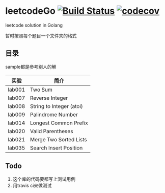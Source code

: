 # leetcodeGo [![Build Status](https://travis-ci.org/liguoqinjim/leetcodeGo.svg?branch=master)](https://travis-ci.org/liguoqinjim/leetcodeGo) [![codecov](https://codecov.io/gh/liguoqinjim/leetcodeGo/branch/master/graph/badge.svg)](https://codecov.io/gh/liguoqinjim/leetcodeGo)
leetcode solution in Golang

暂时按照每个题目一个文件夹的格式

## 目录
sample都是参考别人的解

|实验|简介|
|---|---|
|lab001|Two Sum|
|lab007|Reverse Integer|
|lab008|String to Integer (atoi)|
|lab009|Palindrome Number|
|lab014|Longest Common Prefix|
|lab020|Valid Parentheses|
|lab021|Merge Two Sorted Lists|
|lab035|Search Insert Position|

## Todo
1. 这个库的代码要都写上测试用例
2. 用travis ci来做测试